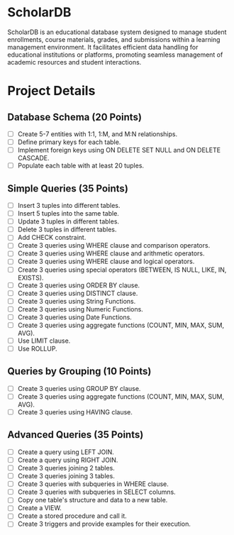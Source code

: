 # ScholarDB
ScholarDB is an educational database system designed to manage student enrollments, course materials, grades, and submissions within a learning management environment. It facilitates efficient data handling for educational institutions or platforms, promoting seamless management of academic resources and student interactions.

# Project Details

## Database Schema (20 Points)
- [ ] Create 5-7 entities with 1:1, 1:M, and M:N relationships.
- [ ] Define primary keys for each table.
- [ ] Implement foreign keys using ON DELETE SET NULL and ON DELETE CASCADE.
- [ ] Populate each table with at least 20 tuples.

## Simple Queries (35 Points)
- [ ] Insert 3 tuples into different tables.
- [ ] Insert 5 tuples into the same table.
- [ ] Update 3 tuples in different tables.
- [ ] Delete 3 tuples in different tables.
- [ ] Add CHECK constraint.
- [ ] Create 3 queries using WHERE clause and comparison operators.
- [ ] Create 3 queries using WHERE clause and arithmetic operators.
- [ ] Create 3 queries using WHERE clause and logical operators.
- [ ] Create 3 queries using special operators (BETWEEN, IS NULL, LIKE, IN, EXISTS).
- [ ] Create 3 queries using ORDER BY clause.
- [ ] Create 3 queries using DISTINCT clause.
- [ ] Create 3 queries using String Functions.
- [ ] Create 3 queries using Numeric Functions.
- [ ] Create 3 queries using Date Functions.
- [ ] Create 3 queries using aggregate functions (COUNT, MIN, MAX, SUM, AVG).
- [ ] Use LIMIT clause.
- [ ] Use ROLLUP.

## Queries by Grouping (10 Points)
- [ ] Create 3 queries using GROUP BY clause.
- [ ] Create 3 queries using aggregate functions (COUNT, MIN, MAX, SUM, AVG).
- [ ] Create 3 queries using HAVING clause.

## Advanced Queries (35 Points)
- [ ] Create a query using LEFT JOIN.
- [ ] Create a query using RIGHT JOIN.
- [ ] Create 3 queries joining 2 tables.
- [ ] Create 3 queries joining 3 tables.
- [ ] Create 3 queries with subqueries in WHERE clause.
- [ ] Create 3 queries with subqueries in SELECT columns.
- [ ] Copy one table's structure and data to a new table.
- [ ] Create a VIEW.
- [ ] Create a stored procedure and call it.
- [ ] Create 3 triggers and provide examples for their execution.